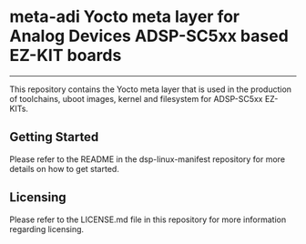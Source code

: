 # meta-adi Yocto meta layer for Analog Devices ADSP-SC5xx based EZ-KIT boards
---------------
This repository contains the Yocto meta layer that is used in the production of toolchains, uboot images, kernel and filesystem for ADSP-SC5xx EZ-KITs.

## Getting Started
Please refer to the README in the dsp-linux-manifest repository for more details on how to get started.

## Licensing
Please refer to the LICENSE.md file in this repository for more information regarding licensing.
